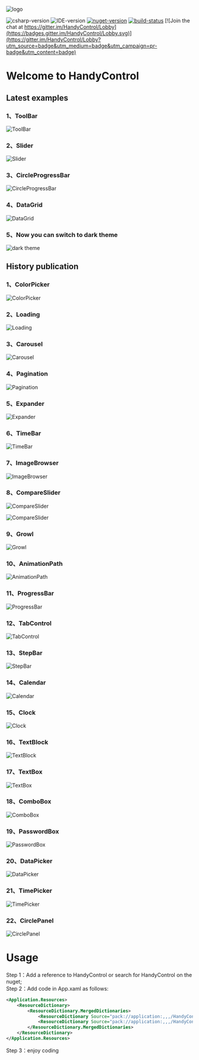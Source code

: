 ![logo](https://raw.githubusercontent.com/NaBian/HandyControl/master/Resources/icon.png)

![csharp-version](https://raw.githubusercontent.com/NaBian/HandyControl/master/Resources/csharp-version.png) ![IDE-version](https://raw.githubusercontent.com/NaBian/HandyControl/master/Resources/IDE-version.png) [![nuget-version](https://img.shields.io/nuget/v/HandyControl.svg)](https://www.nuget.org/packages/HandyControl) [![build-status](https://ci.appveyor.com/api/projects/status/github/NaBian/handycontrol?svg=true)](https://ci.appveyor.com/project/NaBian/handycontrol) [![Join the chat at https://gitter.im/HandyControl/Lobby](https://badges.gitter.im/HandyControl/Lobby.svg)](https://gitter.im/HandyControl/Lobby?utm_source=badge&utm_medium=badge&utm_campaign=pr-badge&utm_content=badge)

# Welcome to HandyControl

## Latest examples

### 1、ToolBar

![ToolBar](https://raw.githubusercontent.com/NaBian/HandyControl/master/Resources/ToolBar.png)

### 2、Slider

![Slider](https://raw.githubusercontent.com/NaBian/HandyControl/master/Resources/Slider.png)

### 3、CircleProgressBar

![CircleProgressBar](https://raw.githubusercontent.com/NaBian/HandyControl/master/Resources/CircleProgressBar.png)

### 4、DataGrid

![DataGrid](https://raw.githubusercontent.com/NaBian/HandyControl/master/Resources/DataGrid.png)

### 5、Now you can switch to dark theme

![dark theme](https://raw.githubusercontent.com/NaBian/HandyControl/master/Resources/DarkTheme.png)

## History publication

### 1、ColorPicker

![ColorPicker](https://raw.githubusercontent.com/NaBian/HandyControl/master/Resources/ColorPicker.gif)

### 2、Loading

![Loading](https://raw.githubusercontent.com/NaBian/HandyControl/master/Resources/Loading.gif)

### 3、Carousel

![Carousel](https://raw.githubusercontent.com/NaBian/HandyControl/master/Resources/Carousel.gif)

### 4、Pagination

![Pagination](https://raw.githubusercontent.com/NaBian/HandyControl/master/Resources/Pagination.gif)

### 5、Expander

![Expander](https://raw.githubusercontent.com/NaBian/HandyControl/master/Resources/Expander.gif)

### 6、TimeBar

![TimeBar](https://raw.githubusercontent.com/NaBian/HandyControl/master/Resources/TimeBar.gif)

### 7、ImageBrowser

![ImageBrowser](https://raw.githubusercontent.com/NaBian/HandyControl/master/Resources/ImageBrowser.gif)

### 8、CompareSlider

![CompareSlider](https://raw.githubusercontent.com/NaBian/HandyControl/master/Resources/CompareSlider-h.gif)

![CompareSlider](https://raw.githubusercontent.com/NaBian/HandyControl/master/Resources/CompareSlider-v.gif)

### 9、Growl

![Growl](https://raw.githubusercontent.com/NaBian/HandyControl/master/Resources/Growl.gif)

### 10、AnimationPath

![AnimationPath](https://raw.githubusercontent.com/NaBian/HandyControl/master/Resources/AnimationPath.gif)

### 11、ProgressBar

![ProgressBar](https://raw.githubusercontent.com/NaBian/HandyControl/master/Resources/ProgressBar.gif)

### 12、TabControl

![TabControl](https://raw.githubusercontent.com/NaBian/HandyControl/master/Resources/TabControl.gif)

### 13、StepBar

![StepBar](https://raw.githubusercontent.com/NaBian/HandyControl/master/Resources/StepBar.png)

### 14、Calendar

![Calendar](https://raw.githubusercontent.com/NaBian/HandyControl/master/Resources/Calendar.jpg)

### 15、Clock

![Clock](https://raw.githubusercontent.com/NaBian/HandyControl/master/Resources/Clock.jpg)

### 16、TextBlock

![TextBlock](https://raw.githubusercontent.com/NaBian/HandyControl/master/Resources/TextBlock.jpg)

### 17、TextBox

![TextBox](https://raw.githubusercontent.com/NaBian/HandyControl/master/Resources/TextBox.jpg)

### 18、ComboBox

![ComboBox](https://raw.githubusercontent.com/NaBian/HandyControl/master/Resources/ComboBox.jpg)

### 19、PasswordBox

![PasswordBox](https://raw.githubusercontent.com/NaBian/HandyControl/master/Resources/PasswordBox.jpg)

### 20、DataPicker

![DataPicker](https://raw.githubusercontent.com/NaBian/HandyControl/master/Resources/DataPicker.jpg)

### 21、TimePicker

![TimePicker](https://raw.githubusercontent.com/NaBian/HandyControl/master/Resources/TimePicker.jpg)

### 22、CirclePanel

![CirclePanel](https://raw.githubusercontent.com/NaBian/HandyControl/master/Resources/CirclePanel.jpg)

# Usage

Step 1：Add a reference to HandyControl or search for HandyControl on the nuget;  
Step 2：Add code in App.xaml as follows:
```XML
<Application.Resources>
    <ResourceDictionary>
        <ResourceDictionary.MergedDictionaries>
            <ResourceDictionary Source="pack://application:,,,/HandyControl;component/Themes/SkinDefault.xaml"/>
            <ResourceDictionary Source="pack://application:,,,/HandyControl;component/Themes/Theme.xaml"/>
        </ResourceDictionary.MergedDictionaries>
    </ResourceDictionary>
</Application.Resources>
```
Step 3：enjoy coding
